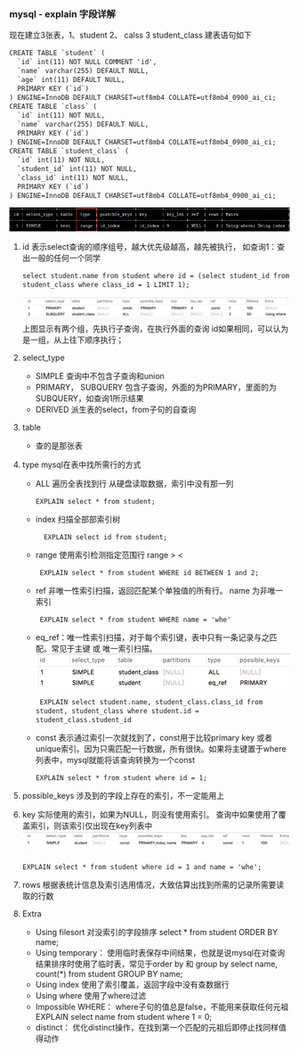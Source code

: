 ### mysql - explain 字段详解
现在建立3张表，1、student  2、 calss  3 student_class 建表语句如下
```mysql
CREATE TABLE `student` (
  `id` int(11) NOT NULL COMMENT 'id',
  `name` varchar(255) DEFAULT NULL,
  `age` int(11) DEFAULT NULL,
  PRIMARY KEY (`id`)
) ENGINE=InnoDB DEFAULT CHARSET=utf8mb4 COLLATE=utf8mb4_0900_ai_ci;
CREATE TABLE `class` (
  `id` int(11) NOT NULL,
  `name` varchar(255) DEFAULT NULL,
  PRIMARY KEY (`id`)
) ENGINE=InnoDB DEFAULT CHARSET=utf8mb4 COLLATE=utf8mb4_0900_ai_ci;
CREATE TABLE `student_class` (
  `id` int(11) NOT NULL,
  `student_id` int(11) NOT NULL,
  `class_id` int(11) NOT NULL,
  PRIMARY KEY (`id`)
) ENGINE=InnoDB DEFAULT CHARSET=utf8mb4 COLLATE=utf8mb4_0900_ai_ci;

```
![](picture/explain.jpg)

1. id 表示select查询的顺序组号，越大优先级越高，越先被执行， 如查询1：查出一般的任何一个同学
    ```mysql
    select student.name from student where id = (select student_id from student_class where class_id = 1 LIMIT 1);
    ```
    ![](picture/expalin/id.png)
    上图显示有两个组，先执行子查询，在执行外面的查询
    id如果相同，可以认为是一组，从上往下顺序执行；
2. select_type 
   - SIMPLE 查询中不包含子查询和union
   - PRIMARY， SUBQUERY 包含子查询，外面的为PRIMARY，里面的为SUBQUERY，如查询1所示结果
   - DERIVED 派生表的select，from子句的自查询
3. table 
   - 查的是那张表
4. type  mysql在表中找所需行的方式
   - ALL 遍历全表找到行  从硬盘读取数据，索引中没有那一列
   
      ```mysql
      EXPLAIN select * from student;
      ```
   - index 扫描全部部索引树
     ```mysql
       EXPLAIN select id from student;
     ```
     
   - range 使用索引检测指定范围行  range > <
     ```mysql
      EXPLAIN select * from student WHERE id BETWEEN 1 and 2;
     ```
   - ref 非唯一性索引扫描，返回匹配某个单独值的所有行。 name 为非唯一索引
     ```mysql
      EXPLAIN select * from student WHERE name = 'whe'
     ```
   - eq_ref：唯一性索引扫描，对于每个索引键，表中只有一条记录与之匹配。常见于主键 或 唯一索引扫描。
     ![](picture/expalin/eq-ref.png)
     ```mysql
      EXPLAIN select student.name, student_class.class_id from student, student_class where student.id = student_class.student_id
     ```
   - const 表示通过索引一次就找到了，const用于比较primary key 或者 unique索引。因为只需匹配一行数据，所有很快。如果将主键置于where列表中，mysql就能将该查询转换为一个const 
     ```mysql
     EXPLAIN select * from student where id = 1;
     ```
     
5. possible_keys 涉及到的字段上存在的索引，不一定能用上
6. key  实际使用的索引，如果为NULL，则没有使用索引。 查询中如果使用了覆盖索引，则该索引仅出现在key列表中 
     ![](picture/expalin/key.png)
     ```mysql
     EXPLAIN select * from student where id = 1 and name = 'whe';
     ```
7. rows  根据表统计信息及索引选用情况，大致估算出找到所需的记录所需要读取的行数
8. Extra 
   - Using filesort 对没索引的字段排序  select * from student ORDER BY name;
   - Using temporary： 使用临时表保存中间结果，也就是说mysql在对查询结果排序时使用了临时表，常见于order by 和 group by  select name, count(*) from student GROUP BY name;
   - Using index 使用了索引覆盖，返回字段中没有查数据行
   - Using where  使用了where过滤
   - Impossible WHERE： where子句的值总是false，不能用来获取任何元祖  EXPLAIN select name from student where 1 = 0;
   - distinct： 优化distinct操作，在找到第一个匹配的元祖后即停止找同样值得动作